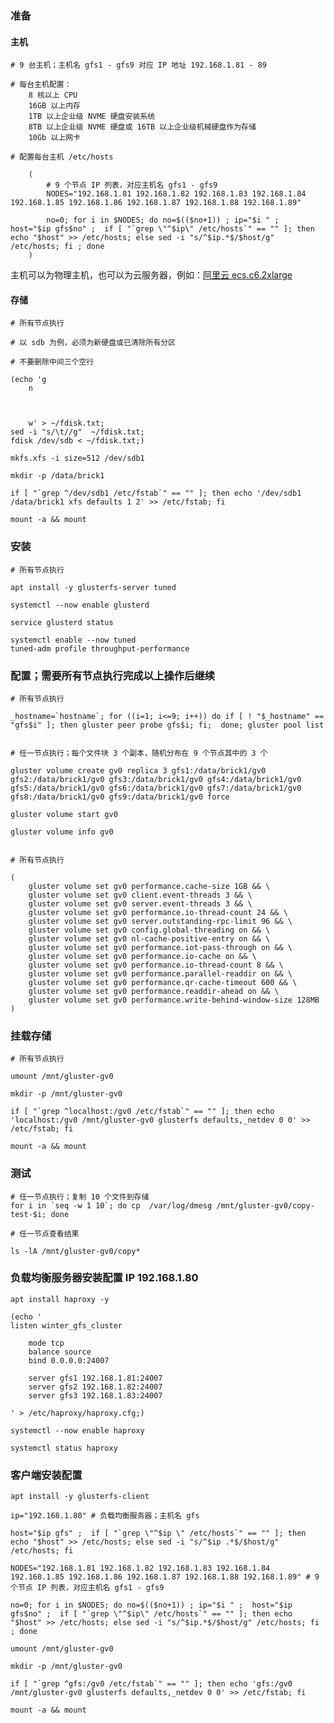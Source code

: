 
### 准备


#### 主机

	# 9 台主机；主机名 gfs1 - gfs9 对应 IP 地址 192.168.1.81 - 89

	# 每台主机配置：
		8 核以上 CPU
		16GB 以上内存 		
		1TB 以上企业级 NVME 硬盘安装系统
		8TB 以上企业级 NVME 硬盘或 16TB 以上企业级机械硬盘作为存储
		10Gb 以上网卡

	# 配置每台主机 /etc/hosts 
		
		(
			# 9 个节点 IP 列表，对应主机名 gfs1 - gfs9
			NODES="192.168.1.81 192.168.1.82 192.168.1.83 192.168.1.84 192.168.1.85 192.168.1.86 192.168.1.87 192.168.1.88 192.168.1.89"

			no=0; for i in $NODES; do no=$(($no+1)) ; ip="$i " ;  host="$ip gfs$no" ;  if [ "`grep \"^$ip\" /etc/hosts`" == "" ]; then echo "$host" >> /etc/hosts; else sed -i "s/^$ip.*$/$host/g" /etc/hosts; fi ; done
		)

主机可以为物理主机，也可以为云服务器，例如：[阿里云 ecs.c6.2xlarge](https://www.aliyun.com/product/ecs?source=5176.11533457&userCode=1gbajwso)


#### 存储

	# 所有节点执行

	# 以 sdb 为例，必须为新硬盘或已清除所有分区

	# 不要删除中间三个空行
	
	(echo 'g
		n
		
		
		
		w' > ~/fdisk.txt;
	sed -i "s/\t//g"  ~/fdisk.txt;
	fdisk /dev/sdb < ~/fdisk.txt;)

	mkfs.xfs -i size=512 /dev/sdb1

	mkdir -p /data/brick1
	
	if [ "`grep ^/dev/sdb1 /etc/fstab`" == "" ]; then echo '/dev/sdb1 /data/brick1 xfs defaults 1 2' >> /etc/fstab; fi
	
	mount -a && mount


### 安装

	# 所有节点执行

	apt install -y glusterfs-server tuned

	systemctl --now enable glusterd 
	
	service glusterd status

	systemctl enable --now tuned
	tuned-adm profile throughput-performance


### 配置；需要所有节点执行完成以上操作后继续

	# 所有节点执行

	_hostname=`hostname`; for ((i=1; i<=9; i++)) do if [ ! "$_hostname" == "gfs$i" ]; then gluster peer probe gfs$i; fi;  done; gluster pool list


	# 任一节点执行；每个文件块 3 个副本，随机分布在 9 个节点其中的 3 个

	gluster volume create gv0 replica 3 gfs1:/data/brick1/gv0 gfs2:/data/brick1/gv0 gfs3:/data/brick1/gv0 gfs4:/data/brick1/gv0 gfs5:/data/brick1/gv0 gfs6:/data/brick1/gv0 gfs7:/data/brick1/gv0 gfs8:/data/brick1/gv0 gfs9:/data/brick1/gv0 force

	gluster volume start gv0
	
	gluster volume info gv0


	# 所有节点执行

	(
		gluster volume set gv0 performance.cache-size 1GB && \
		gluster volume set gv0 client.event-threads 3 && \
		gluster volume set gv0 server.event-threads 3 && \
		gluster volume set gv0 performance.io-thread-count 24 && \
		gluster volume set gv0 server.outstanding-rpc-limit 96 && \
		gluster volume set gv0 config.global-threading on && \
		gluster volume set gv0 nl-cache-positive-entry on && \
		gluster volume set gv0 performance.iot-pass-through on && \
		gluster volume set gv0 performance.io-cache on && \
		gluster volume set gv0 performance.io-thread-count 8 && \
		gluster volume set gv0 performance.parallel-readdir on && \
		gluster volume set gv0 performance.qr-cache-timeout 600 && \
		gluster volume set gv0 performance.readdir-ahead on && \
		gluster volume set gv0 performance.write-behind-window-size 128MB
	)

### 挂载存储

	# 所有节点执行

	umount /mnt/gluster-gv0

	mkdir -p /mnt/gluster-gv0

	if [ "`grep ^localhost:/gv0 /etc/fstab`" == "" ]; then echo 'localhost:/gv0 /mnt/gluster-gv0 glusterfs defaults,_netdev 0 0' >> /etc/fstab; fi

	mount -a && mount


### 测试

	# 任一节点执行；复制 10 个文件到存储
	for i in `seq -w 1 10`; do cp  /var/log/dmesg /mnt/gluster-gv0/copy-test-$i; done

	# 任一节点查看结果

	ls -lA /mnt/gluster-gv0/copy*
	

### 负载均衡服务器安装配置 IP 192.168.1.80

	apt install haproxy -y

	(echo '
	listen winter_gfs_cluster

		mode tcp
		balance source
		bind 0.0.0.0:24007
		
		server gfs1 192.168.1.81:24007
		server gfs2 192.168.1.82:24007
		server gfs3 192.168.1.83:24007

	' > /etc/haproxy/haproxy.cfg;)

	systemctl --now enable haproxy

	systemctl status haproxy

	
### 客户端安装配置

	apt install -y glusterfs-client

	ip="192.168.1.80" # 负载均衡服务器；主机名 gfs

	host="$ip gfs" ;  if [ "`grep \"^$ip \" /etc/hosts`" == "" ]; then echo "$host" >> /etc/hosts; else sed -i "s/^$ip .*$/$host/g" /etc/hosts; fi

	NODES="192.168.1.81 192.168.1.82 192.168.1.83 192.168.1.84 192.168.1.85 192.168.1.86 192.168.1.87 192.168.1.88 192.168.1.89" # 9 个节点 IP 列表，对应主机名 gfs1 - gfs9

	no=0; for i in $NODES; do no=$(($no+1)) ; ip="$i " ;  host="$ip gfs$no" ;  if [ "`grep \"^$ip\" /etc/hosts`" == "" ]; then echo "$host" >> /etc/hosts; else sed -i "s/^$ip.*$/$host/g" /etc/hosts; fi ; done
	
	umount /mnt/gluster-gv0

	mkdir -p /mnt/gluster-gv0

	if [ "`grep ^gfs:/gv0 /etc/fstab`" == "" ]; then echo 'gfs:/gv0 /mnt/gluster-gv0 glusterfs defaults,_netdev 0 0' >> /etc/fstab; fi

	mount -a && mount


